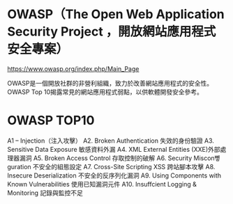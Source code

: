 # OWASP（The Open Web Application Security Project ，開放網站應用程式安全專案）

https://www.owasp.org/index.php/Main_Page

 OWASP是一個開放社群的非營利組織，致力於改善網站應用程式的安全性。
 OWASP Top 10揭露常見的網站應用程式弱點，以供軟體開發安全參考。
 
 # OWASP TOP10 
 
A1 – Injection（注入攻擊）
A2. Broken Authentication 失效的身份驗證 
A3. Sensitive Data Exposure 敏感資料外漏
A4. XML External Entities (XXE)外部處理器漏洞
A5. Broken Access Control 存取控制的破解
A6. Security Miscon뼿guration 不安全的組態設定
A7. Cross-Site Scripting   XSS   跨站腳本攻擊
A8. Insecure Deserialization 不安全的反序列化漏洞
A9. Using Components with Known Vulnerabilities 使用已知漏洞元件
A10. Insuffcient Logging & Monitoring 記錄與監控不足
